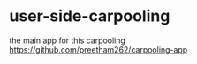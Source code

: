# user-side-carpooling



the main app for this carpooling https://github.com/preetham262/carpooling-app

